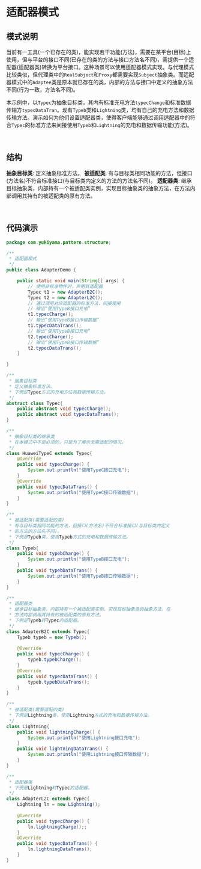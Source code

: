 # 适配器模式

## 模式说明

当前有一工具(一个已存在的类)，能实现若干功能(方法)，需要在某平台(目标)上使用，但与平台的接口不同(已存在的类的方法与接口方法名不同)，需提供一个适配器(适配器类)转换为平台接口。这种场景可以使用适配器模式实现。与代理模式比较类似，但代理类中的`RealSubject`和`Proxy`都需要实现`Subject`抽象类。而适配器模式中的`Adaptee`类是原本就已存在的类，内部的方法与接口中定义的抽象方法不同(行为一致，方法名不同)。

本示例中，以`Typec`为抽象目标类，其内有标准充电方法`typecChange`和标准数据传输方`typecDataTran`。现有`Typeb`类和`Lightning`类，均有自己的充电方法和数据传输方法。演示如何为他们设置适配器类，使得客户端能够通过调用适配器中的符合`Typec`的标准方法来间接使用`Typeb`和`Lightning`的充电和数据传输功能(方法)。

<br />

## 结构
**抽象目标类**: 定义抽象标准方法。
**被适配类**: 有与目标类相同功能的方法，但接口(方法名)不符合标准接口(与目标类内定义的方法的方法名不同)。
**适配器类**: 继承目标抽象类，内部持有一个被适配类实例，实现目标抽象类的抽象方法，在方法内部调用其持有的被适配类的原有方法。

<br />

## 代码演示
```java
package com.yukiyama.pattern.structure;

/**
 * 适配器模式
 */
public class AdapterDemo {

    public static void main(String[] args) {
        // 使用非标准物件时，声明其适配器
        Typec t1 = new AdapterB2C();
        Typec t2 = new AdapterL2C();
        // 通过调用对应适配器的标准方法，间接使用
        // 输出“使用TypeB接口充电”
        t1.typecCharge();
        // 输出“使用TypeB接口传输数据”
        t1.typecDataTrans();
        // 输出“使用TypeB接口充电”
        t2.typecCharge();
        // 输出“使用TypeB接口传输数据”
        t2.typecDataTrans();
    }

}

/**
 * 抽象目标类
 * 定义抽象标准方法。
 * 下例是Typec方式的充电方法和数据传输方法。
 */
abstract class Typec{
    public abstract void typecCharge();
    public abstract void typecDataTrans();
}

/**
 * 抽象目标类的继承类
 * 在本模式中不是必须的，只是为了展示无需适配的情况。
 */
class HuaweiTypeC extends Typec{
    @Override
    public void typecCharge() {
        System.out.println("使用TypeC接口充电");
    }
    @Override
    public void typecDataTrans() {
        System.out.println("使用TypeC接口传输数据");
    }
}

/**
 * 被适配类(需要适配的类)
 * 有与目标类相同功能的方法，但接口(方法名)不符合标准接口(与目标类内定义
 * 的方法的方法名不同)。
 * 下例是Typeb类，使用Typeb方式的充电和数据传输方法。
 */
class Typeb{
    public void typebCharge() {
        System.out.println("使用TypeB接口充电");
    }
    public void typebDataTrans() {
        System.out.println("使用TypeB接口传输数据");
    }
}

/**
 * 适配器类
 * 继承目标抽象类，内部持有一个被适配类实例，实现目标抽象类的抽象方法，在
 * 方法内部调用其持有的被适配类的原有方法。
 * 下例是Typeb转Typec的适配器。
 */
class AdapterB2C extends Typec{
    Typeb typeb = new Typeb();
    
    @Override
    public void typecCharge() {
        typeb.typebCharge();
    }
    @Override
    public void typecDataTrans() {
        typeb.typebDataTrans();
    }
}

/**
 * 被适配类(需要适配的类)
 * 下例是Lightning类，使用Lightning方式的充电和数据传输方法。
 */
class Lightning{
    public void lightningCharge() {
        System.out.println("使用Lightning接口充电");
    }
    public void lightningDataTrans() {
        System.out.println("使用Lightning接口传输数据");
    }
}

/**
 * 适配器类
 * 下例是Lightning转Typec的适配器。
 */
class AdapterL2C extends Typec{
    Lightning ln = new Lightning();
    
    @Override
    public void typecCharge() {
        ln.lightningCharge();;
    }
    @Override
    public void typecDataTrans() {
        ln.lightningDataTrans();
    }
}
```

